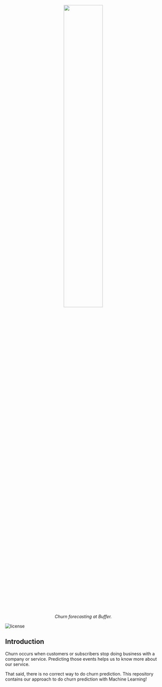 <p align="center">
    <img width=50% src="https://user-images.githubusercontent.com/1682202/41096236-415e3442-6a54-11e8-8dad-20d13c2fbe69.png">
</p>

<p align="center">
    <i>Churn forecasting at Buffer.</i>
</p>


![license](https://img.shields.io/github/license/mashape/apistatus.svg)

## Introduction

Churn occurs when customers or subscribers stop doing business with a company or service. Predicting those events helps us to know more about our service.

That said, there is no correct way to do churn prediction. This repository contains our approach to do churn prediction with Machine Learning!
